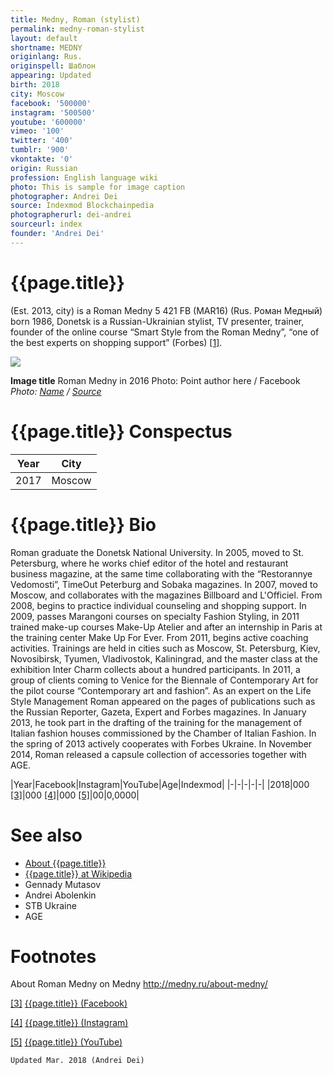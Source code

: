 ```yaml
---
title: Medny, Roman (stylist)
permalink: medny-roman-stylist
layout: default
shortname: MEDNY
originlang: Rus.
originspell: Шаблон
appearing: Updated
birth: 2018
city: Moscow
facebook: '500000'
instagram: '500500'
youtube: '600000'
vimeo: '100'
twitter: '400'
tumblr: '900'
vkontakte: '0'
origin: Russian
profession: English language wiki
photo: This is sample for image caption
photographer: Andrei Dei
source: Indexmod Blockchainpedia
photographerurl: dei-andrei
sourceurl: index
founder: 'Andrei Dei'
---
```


# {{page.title}}

(Est. 2013, city) is a Roman Medny  5 421  FB (MAR16) (Rus. Роман Медный) born 1986, Donetsk is a Russian-Ukrainian stylist, TV presenter, trainer, founder of the online course “Smart Style from the Roman Medny”, “one of the best experts on shopping support” (Forbes) <span id="a1">[\[1\]](#f1)</span>.

![](/encyclopedia/images/{{page.permalink}}.jpg)

**Image title**
Roman Medny in 2016
Photo: Point author here / Facebook
*Photo: [Name](index) / [Source](index)*

# {{page.title}} Conspectus

|Year|City|
|-|-|
|2017|Moscow|

# {{page.title}} Bio
Roman graduate the Donetsk National University. In 2005, moved to St. Petersburg, where he works chief editor of the hotel and restaurant business magazine, at the same time collaborating with the “Restorannye Vedomosti”, TimeOut Peterburg and Sobaka magazines. In 2007, moved to Moscow, and collaborates with the magazines Billboard and L'Officiel. From 2008, begins to practice individual counseling and shopping support. In 2009, passes Marangoni courses on specialty Fashion Styling, in 2011 trained make-up courses Make-Up Atelier and after an internship in Paris at the training center Make Up For Ever. From 2011, begins active coaching activities. Trainings are held in cities such as Moscow, St. Petersburg, Kiev, Novosibirsk, Tyumen, Vladivostok, Kaliningrad, and the master class at the exhibition Inter Charm collects about a hundred participants.
In 2011, a group of clients coming to Venice for the Biennale of Contemporary Art for the pilot course “Contemporary art and fashion”. As an expert on the Life Style Management Roman appeared on the pages of publications such as the Russian Reporter, Gazeta, Expert and Forbes magazines. In January 2013, he took part in the drafting of the training for the management of Italian fashion houses commissioned by the Chamber of Italian Fashion.
In the spring of 2013 actively cooperates with Forbes Ukraine. In November 2014, Roman released a capsule collection of accessories together with AGE.

|Year|Facebook|Instagram|YouTube|Age|Indexmod|
|-|-|-|-|-|
|2018|000 <span id="a3">[\[3\]](#f3)</span>|000 <span id="a4">[\[4\]](#f4)</span>|000 <span id="a5">[\[5\]](#f5)</span>|00|0,0000|


# See also

+ [About {{page.title}}](index)
+ [{{page.title}} at Wikipedia](index)
+ Gennady Mutasov
+ Andrei Abolenkin
+ STB Ukraine
+ AGE

# Footnotes

About Roman Medny on Medny
http://medny.ru/about-medny/

[[3]](#a3) <span id="f3"></span> [{{page.title}} (Facebook)](index)

[[4]](#a4) <span id="f4"></span> [{{page.title}} (Instagram)](index)

[[5]](#a5) <span id="f5"></span> [{{page.title}} (YouTube)](index)

`Updated Mar. 2018 (Andrei Dei)`
